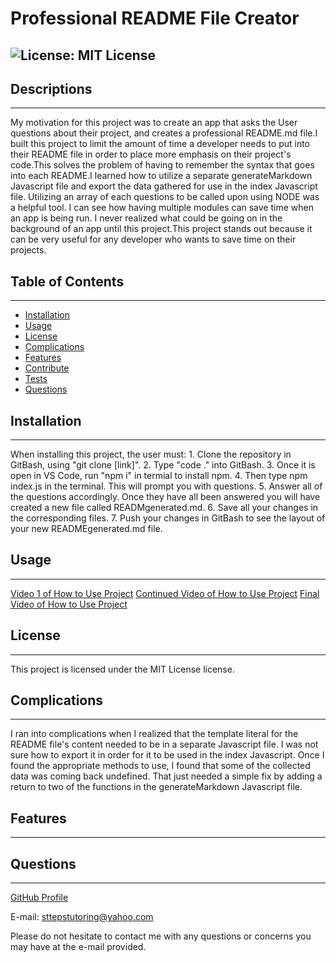 
# Professional README File Creator
![License: MIT License](https://img.shields.io/badge/License-MIT-Red.svg)
---
## Descriptions
---
My motivation for this project was to create an app that asks the User questions about their project, and creates a professional README.md file.I built this project to limit the amount of time a developer needs to put into their README file in order to place more emphasis on their project's code.This solves the problem of having to remember the syntax that goes into each README.I learned how to utilize a separate generateMarkdown Javascript file and export the data gathered for use in the index Javascript file. Utilizing an array of each questions to be called upon using NODE was a helpful tool. I can see how having multiple modules can save time when an app is being run. I never realized what could be going on in the background of an app until this project.This project stands out because it can be very useful for any developer who wants to save time on their projects.
## Table of Contents
---
- [Installation](#installation)
- [Usage](#usage)
- [License](#license)
- [Complications](#complications)
- [Features](#features)
- [Contribute](#contribute)
- [Tests](#tests)
- [Questions](#questions)
## Installation
---
When installing this project, the user must: 1. Clone the repository in GitBash, using "git clone [link]". 2. Type "code ." into GitBash. 3. Once it is open in VS Code, run "npm i" in termial to install npm. 4. Then type npm index.js in the terminal. This will prompt you with questions. 5. Answer all of the questions accordingly. Once they have all been answered you will have created a new file called READMgenerated.md. 6. Save all your changes in the corresponding files. 7. Push your changes in GitBash to see the layout of your new READMEgenerated.md file.
## Usage
---
[Video 1 of How to Use Project](https://drive.google.com/file/d/1egGQiflwjFYZTpb5AumUFSahtIgQDILK/view)
[Continued Video of How to Use Project](https://drive.google.com/file/d/1qP9J2r5GhcB5Wtri3mBVthLhZk1vkUHN/view)
[Final Video of How to Use Project](https://drive.google.com/file/d/1HAzXIN0K3T3r1jqFh9S23ujUXzPIaJOJ/view)

## License
---
This project is licensed under the MIT License license.

## Complications
---
I ran into complications when I realized that the template literal for the README file's content needed to be in a separate Javascript file. I was not sure how to export it in order for it to be used in the index Javascript. Once I found the appropriate methods to use, I found that some of the collected data was coming back undefined. That just needed a simple fix by adding a return to two of the functions in the generateMarkdown Javascript file.
## Features
---
## Questions
---
[GitHub Profile](https://github.com/cmcunningham27)

E-mail: sttepstutoring@yahoo.com

Please do not hesitate to contact me with any questions or concerns you may have at the e-mail provided.
